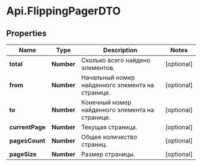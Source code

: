 # Api.FlippingPagerDTO

## Properties

Name | Type | Description | Notes
------------ | ------------- | ------------- | -------------
**total** | **Number** | Сколько всего найдено элементов. | [optional] 
**from** | **Number** | Начальный номер найденного элемента на странице. | [optional] 
**to** | **Number** | Конечный номер найденного элемента на странице. | [optional] 
**currentPage** | **Number** | Текущая страница. | [optional] 
**pagesCount** | **Number** | Общее количество страниц. | [optional] 
**pageSize** | **Number** | Размер страницы. | [optional] 


